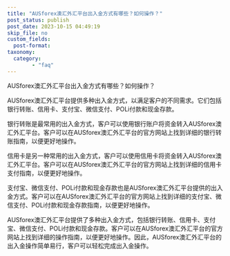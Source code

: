 ```yaml
---
title: "AUSforex澳汇外汇平台出入金方式有哪些？如何操作？"
post_status: publish
post_date: 2023-10-15 04:49:19
skip_file: no
custom_fields: 
  post-format: 
taxonomy:
  category:
        - "faq"
---
```


AUSforex澳汇外汇平台出入金方式有哪些？如何操作？

AUSforex澳汇外汇平台提供多种出入金方式，以满足客户的不同需求。它们包括银行转账、信用卡、支付宝、微信支付、POLi付款和现金存款。

银行转账是最常用的出入金方式，客户可以使用银行账户将资金转入AUSforex澳汇外汇平台。客户可以在AUSforex澳汇外汇平台的官方网站上找到详细的银行转账指南，以便更好地操作。

信用卡是另一种常用的出入金方式，客户可以使用信用卡将资金转入AUSforex澳汇外汇平台。客户可以在AUSforex澳汇外汇平台的官方网站上找到详细的信用卡支付指南，以便更好地操作。

支付宝、微信支付、POLi付款和现金存款也是AUSforex澳汇外汇平台提供的出入金方式。客户可以在AUSforex澳汇外汇平台的官方网站上找到详细的支付宝、微信支付、POLi付款和现金存款指南，以便更好地操作。

AUSforex澳汇外汇平台提供了多种出入金方式，包括银行转账、信用卡、支付宝、微信支付、POLi付款和现金存款。客户可以在AUSforex澳汇外汇平台的官方网站上找到详细的操作指南，以便更好地操作。因此，AUSforex澳汇外汇平台的出入金操作简单易行，客户可以轻松完成出入金操作。
